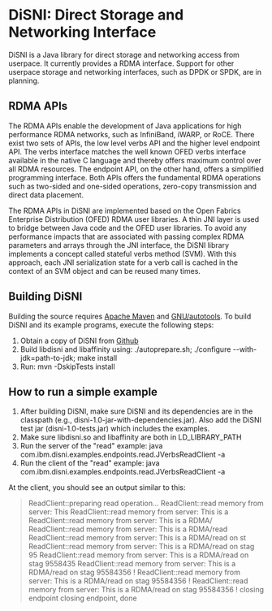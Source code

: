 # DiSNI: Direct Storage and Networking Interface

DiSNI is a Java library for direct storage and networking access from userpace. It currently provides a RDMA interface. Support for other userpace storage and networking interfaces, such as DPDK or SPDK, are in planning. 

## RDMA APIs

The RDMA APIs enable the development of Java applications for high performance RDMA networks, such as InfiniBand, iWARP, or RoCE. There exist two sets of APIs, the low level verbs API and the higher level endpoint API. The verbs interface matches the well known OFED verbs interface available in the native C language and thereby offers maximum control over all RDMA resources. The endpoint API, on the other hand, offers a simplified programming interface. Both APIs offers the fundamental RDMA operations such as two-sided and one-sided operations, zero-copy transmission and direct data placement. 

The RDMA APIs in DiSNI are implemented based on the Open Fabrics Enterprise Distribution (OFED) RDMA user libraries. A thin JNI layer is used to bridge between Java code and the OFED user libraries. To avoid any performance impacts that are associated with passing complex RDMA parameters and arrays through the JNI interface, the DiSNI library implements a concept called stateful verbs method (SVM). With this approach, each JNI serialization state for a verb call is cached in the context of an SVM object and can be reused many times.

## Building DiSNI

Building the source requires [Apache Maven](http://maven.apache.org/) and [GNU/autotools](http://www.gnu.org/software/autoconf/autoconf.html).
To build DiSNI and its example programs, execute the following steps:

1. Obtain a copy of DiSNI from [Github](https://github.com/zrlio/disni)
2. Build libdisni and libaffinity using: ./autoprepare.sh; ./configure --with-jdk=path-to-jdk; make install
3. Run: mvn -DskipTests install

## How to run a simple example

1. After building DiSNI, make sure DiSNI and its dependencies are in the classpath (e.g., disni-1.0-jar-with-dependencies.jar). Also add the DiSNI test jar (disni-1.0-tests.jar) which includes the examples.
2. Make sure libdisni.so and libaffinity are both in LD_LIBRARY_PATH
3. Run the server of the "read" example: java com.ibm.disni.examples.endpoints.read.JVerbsReadClient -a <Server IP Address>
4. Run the client of the "read" example: java com.ibm.disni.examples.endpoints.read.JVerbsReadClient -a <Server IP Address>

At the client, you should see an output similar to this:

> ReadClient::preparing read operation...
> ReadClient::read memory from server: This 
> ReadClient::read memory from server: This is a 
> ReadClient::read memory from server: This is a RDMA/
> ReadClient::read memory from server: This is a RDMA/read 
> ReadClient::read memory from server: This is a RDMA/read on st
> ReadClient::read memory from server: This is a RDMA/read on stag 95
> ReadClient::read memory from server: This is a RDMA/read on stag 9558435
> ReadClient::read memory from server: This is a RDMA/read on stag 95584356 !
> ReadClient::read memory from server: This is a RDMA/read on stag 95584356 !
> ReadClient::read memory from server: This is a RDMA/read on stag 95584356 !
> closing endpoint
> closing endpoint, done

